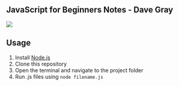 ## JavaScript for Beginners Notes - Dave Gray

<a href="https://www.youtube.com/watch?v=EfAl9bwzVZk">
 <img src = "https://i.imgur.com/9IRa1qd.png">
</a>

## Usage

1. Install [Node.js](https://nodejs.org/en/download/)
2. Clone this repository
3. Open the terminal and navigate to the project folder
4. Run .js files using `node filename.js`